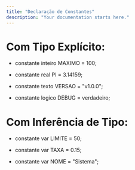 ```yaml
---
title: "Declaração de Constantes"
description: "Your documentation starts here."
---
```


# Com Tipo Explícito:

* constante inteiro MAXIMO = 100;

* constante real PI = 3.14159;

* constante texto VERSAO = "v1.0.0";

* constante logico DEBUG = verdadeiro;



#  Com Inferência de Tipo:

* constante var LIMITE = 50;

* constante var TAXA = 0.15;

* constante var NOME = "Sistema";


